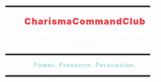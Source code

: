 <p align="center">
  <hr style="width: 90%; border: 2px solid #222; background-color: #111;">
</p>

<p align="center" style="color: #e63946; font-weight: 900; font-size: 2em; letter-spacing: 2px;">
  CharismaCommandClub
</p>

<p align="center" style="font-style: italic; font-size: 1.2em; color: #f1faee;">
  <em>Dominate every room. Command every conversation. EQ Building.</em>
</p>

<p align="center">
  <hr style="width: 90%; border: 2px solid #222; background-color: #111;">
</p>

<p align="center" style="font-weight: 700; font-size: 1.4em; color: #a8dadc; letter-spacing: 1.5px;">
  Power. Presence. Persuasion.
</p>

<p align="center">
  <hr style="width: 90%; border: 2px solid #222; background-color: #111;">
</p>
